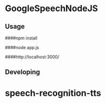 

# GoogleSpeechNodeJS



## Usage
####npm install

####node app.js

####http://localhost:3000/


## Developing


# speech-recognition-tts
